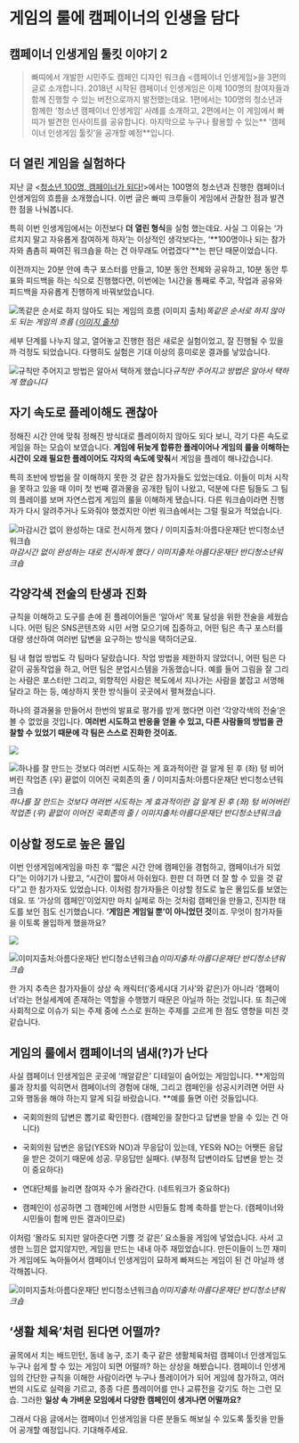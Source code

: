
# 게임의 룰에 캠페이너의 인생을 담다

## 캠페이너 인생게임 툴킷 이야기 2
> 빠띠에서 개발한 시민주도 캠페인 디자인 워크숍 &lt;캠페이너 인생게임&gt;을 3편의 글로 소개합니다. 2018년 시작된 캠페이너 인생게임은 이제 100명의 참여자들과 함께 진행할 수 있는 버전으로까지 발전했는데요. 1편에서는 100명의 청소년과 함께한 ‘청소년 캠페이너 인생게임’ 사례를 소개하고, 2편에서는 이 게임에서 빠띠가 발견한 인사이트를 공유합니다. 마지막으로 누구나 활용할 수 있는** ‘캠페이너 인생게임 툴킷’을 공개할 예정**입니다.

## 더 열린 게임을 실험하다

지난 글 &lt;[청소년 100명, 캠페이너가 되다!](https://medium.com/parti-xyz-developers/%EC%B2%AD%EC%86%8C%EB%85%84-100%EB%AA%85-%EC%BA%A0%ED%8E%98%EC%9D%B4%EB%84%88%EA%B0%80-%EB%90%98%EB%8B%A4-c1e9c04353fb)&gt;에서는 100명의 청소년과 진행한 캠페이너 인생게임의 흐름을 소개했습니다. 이번 글은 빠띠 크루들이 게임에서 관찰한 점과 발견한 점을 나눠봅니다.

특히 이번 인생게임에서는 이전보다 **더** **열린 형식**을 실험 했는데요. 사실 그 이유는 ‘가르치지 말고 자유롭게 참여하게 하자’는 이상적인 생각보다는, ‘**100명이나 되는 참가자와 촘촘히 짜여진 워크숍을 하는 건 아무래도 어렵겠다’**는 판단 때문이었습니다.

이전까지는 20분 안에 촉구 포스터를 만들고, 10분 동안 전체와 공유하고, 10분 동안 투표와 피드백을 하는 식으로 진행했다면, 이번에는 1시간을 통째로 주고, 작업과 공유와 피드백을 자유롭게 진행하게 바꿔보았습니다.

![똑같은 순서로 하지 않아도 되는 게임의 흐름 ([이미지 출처](http://areasphotopracticea-keeley-thomas.blogspot.com/2012/09/assignment-1-linearnon-linear-narrative.html))](/assets/images/게임의-룰에-캠페이너의-인생을-담다/0*nKojAScFzKiMuOUG.png)*똑같은 순서로 하지 않아도 되는 게임의 흐름 ([이미지 출처](http://areasphotopracticea-keeley-thomas.blogspot.com/2012/09/assignment-1-linearnon-linear-narrative.html))*

세부 단계를 나누지 않고, 열어놓고 진행한 점은 새로운 실험이었고, 잘 진행될 수 있을까 걱정도 되었습니다. 다행히도 실험은 기대 이상의 흥미로운 결과를 낳았습니다.

![규칙만 주어지고 방법은 알아서 택하게 했습니다](/assets/images/게임의-룰에-캠페이너의-인생을-담다/0*FH_eh7TQebZDewf_)*규칙만 주어지고 방법은 알아서 택하게 했습니다*

## 자기 속도로 플레이해도 괜찮아

정해진 시간 안에 맞춰 정해진 방식대로 플레이하지 않아도 되다 보니, 각기 다른 속도로 게임을 하는 모습이 보였습니다. **게임에 뒤늦게 합류한 플레이어나 게임의 룰을 이해하는 시간이 오래 필요한 플레이어도 각자의 속도에 맞춰**서 게임을 플레이 해나갔습니다.

특히 초반에 방법을 잘 이해하지 못한 것 같은 참가자들도 있었는데요. 이들이 미처 시작을 못하고 있을 때 이미 첫 번째 결과물을 공개한 팀이 나왔고, 덕분에 다른 팀들도 그 팀의 플레이를 보며 자연스럽게 게임의 룰을 이해하게 됐습니다. 다른 워크숍이라면 진행자가 다시 알려주거나 도와줘야 했겠지만 이번 워크숍에서는 그럴 필요가 적었습니다.

![마감시간 없이 완성하는 대로 전시하게 했다 / 이미지출처:아름다운재단 반디청소년워크숍](/assets/images/게임의-룰에-캠페이너의-인생을-담다/1*3VKXtWjGL6zYtLggx_zh-w.jpeg)*마감시간 없이 완성하는 대로 전시하게 했다 / 이미지출처:아름다운재단 반디청소년워크숍*

## 각양각색 전술의 탄생과 진화

규칙을 이해하고 도구를 손에 쥔 플레이어들은 ‘알아서’ 목표 달성을 위한 전술을 세웠습니다. 어떤 팀은 SNS콘텐츠와 시민 서명 모으기에 집중하고, 어떤 팀은 촉구 포스터를 대량 생산하여 여러번 답변을 요구하는 방식을 택하더군요.

팀 내 협업 방법도 각 팀마다 달랐습니다. 작업 방법을 제한하지 않았더니, 어떤 팀은 다 같이 공동작업을 하고, 어떤 팀은 분업시스템을 가동했습니다. 예를 들어 그림을 잘 그리는 사람은 포스터만 그리고, 외향적인 사람은 복도에서 지나가는 사람을 붙잡고 서명해달라고 하는 등, 예상하지 못한 방식들이 곳곳에서 펼쳐졌습니다.

하나의 결과물을 만들어서 한번의 발표로 평가를 받게 했다면 이런 ‘각양각색의 전술’은 볼 수 없었을 것입니다. **여러번 시도하고 반응을 얻을 수 있고, 다른 사람들의 방법을 관찰할 수 있었기 때문에 각 팀은 스스로 진화한 것이죠.**

![](/assets/images/게임의-룰에-캠페이너의-인생을-담다/0*l85ABsSb4YnbyVU8)

![하나를 잘 만드는 것보다 여러번 시도하는 게 효과적이란 걸 알게 된 후 (좌) 텅 비어버린 작업존 (우) 끝없이 이어진 국회존의 줄 / 이미지출처:아름다운재단 반디청소년워크숍](/assets/images/게임의-룰에-캠페이너의-인생을-담다/0*-wAjzRNoDT5r6kdW)*하나를 잘 만드는 것보다 여러번 시도하는 게 효과적이란 걸 알게 된 후 (좌) 텅 비어버린 작업존 (우) 끝없이 이어진 국회존의 줄 / 이미지출처:아름다운재단 반디청소년워크숍*

## 이상할 정도로 높은 몰입

이번 인생게임에게임을 마친 후 “짧은 시간 안에 캠페인을 경험하고, 캠페이너가 되었다”는 이야기가 나왔고, “시간이 짧아서 아쉬웠다. 한판 더 하면 더 잘 할 수 있을 것 같다”고 한 참가자도 있었습니다. 이처럼 참가자들은 이상할 정도로 높은 몰입도를 보였는데요. 또 ‘가상의 캠페인’이었지만 마치 실제로 하는 것처럼 캠페인을 만들고, 진지한 태도를 보인 점도 신기했습니다. **‘게임은 게임일 뿐’이 아니었던 것**이죠. 무엇이 참가자들을 이토록 몰입하게 했을까요?

![](/assets/images/게임의-룰에-캠페이너의-인생을-담다/1*uEA3u0YpR8eUOfBE0A-qqA.jpeg)

![이미지출처:아름다운재단 반디청소년워크숍](/assets/images/게임의-룰에-캠페이너의-인생을-담다/1*voxhj_Gl4pAwyJhyOTjy_Q.jpeg)*이미지출처:아름다운재단 반디청소년워크숍*

한 가지 추측은 참가자들이 상상 속 캐릭터(‘중세시대 기사’와 같은)가 아니라 ‘캠페이너’라는 현실세계에 존재하는 역할을 수행했기 때문은 아닐까 하는 것입니다. 또 최근에 사회적으로 이슈가 되는 주제 중에 스스로 원하는 주제를 고르게 한 점도 영향을 미친 것 같습니다.

## 게임의 룰에서 캠페이너의 냄새(?)가 난다

사실 캠페이너 인생게임은 곳곳에 ‘깨알같은’ 디테일이 숨어있는 게임입니다. **게임의 룰과 장치를 익히면서 캠페이너의 경험에 대해, 그리고 캠페인을 성공시키려면 어떤 사고와 행동을 해야 하는지 알게 되길 바랐습니다. **예를 들면 이런 것들입니다.

* 국회의원의 답변은 뽑기로 확인한다. (캠페인을 잘한다고 답변을 받을 수 있는 건 아니다)

* 국회의원 답변은 응답(YES와 NO)과 무응답이 있는데, YES와 NO는 어쨋든 응답을 받은 것이기 때문에 성공. 무응답만 실패다. (부정적 답변이라도 답변을 받는 것이 중요하다)

* 연대단체를 늘리면 참여자 수가 올라간다. (네트워크가 중요하다)

* 캠페인이 성공하면 그 캠페인에 서명한 시민들도 함께 축하를 받는다. (캠페이너와 시민들이 함께 만든 결과이므로)

이처럼 ‘몰라도 되지만 알아준다면 기쁠 것 같은’ 요소들을 게임에 넣었습니다. 사서 고생한 느낌은 없지않지만, 게임을 만드는 내내 아주 재밌었습니다. 만든이들이 느낀 재미가 게임에도 녹아들어서 캠페이너 인생게임이 묘하게 빠져드는 게임이 된 건 아닐까 생각해봅니다.

![이미지출처:아름다운재단 반디청소년워크숍](/assets/images/게임의-룰에-캠페이너의-인생을-담다/1*SW2_kT5UF_Rfr4Vko4LEbg.jpeg)*이미지출처:아름다운재단 반디청소년워크숍*

## ‘생활 체육’처럼 된다면 어떨까?

골목에서 치는 배드민턴, 동네 농구, 조기 축구 같은 생활체육처럼 캠페이너 인생게임도 누구나 쉽게 할 수 있는 게임이 되면 어떨까? 하는 상상을 해봤습니다. 캠페이너 인생게임의 간단한 규칙을 이해한 사람이라면 누구나 플레이어가 되어 게임에 참가하고, 여러번의 시도로 실력을 기르고, 종종 다른 플레이어를 만나 교류전을 갖기도 하는 그런 모습. 그러한 **일상 속 가벼운 모임에서 다양한 캠페인이 생겨나면 어떨까요?**

그래서 다음 글에서는 캠페이너 인생게임을 다른 분들도 해보실 수 있도록 툴킷을 만들어 공개할 예정입니다. 기대해주세요.